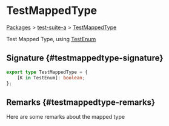 # TestMappedType

[Packages](./) &gt; [test-suite-a](./test-suite-a/) &gt; [TestMappedType](./test-suite-a/testmappedtype-typealias/)

Test Mapped Type, using [TestEnum](./test-suite-a/testenum-enum/)

## Signature {#testmappedtype-signature}

```typescript
export type TestMappedType = {
    [K in TestEnum]: boolean;
};
```

## Remarks {#testmappedtype-remarks}

Here are some remarks about the mapped type
